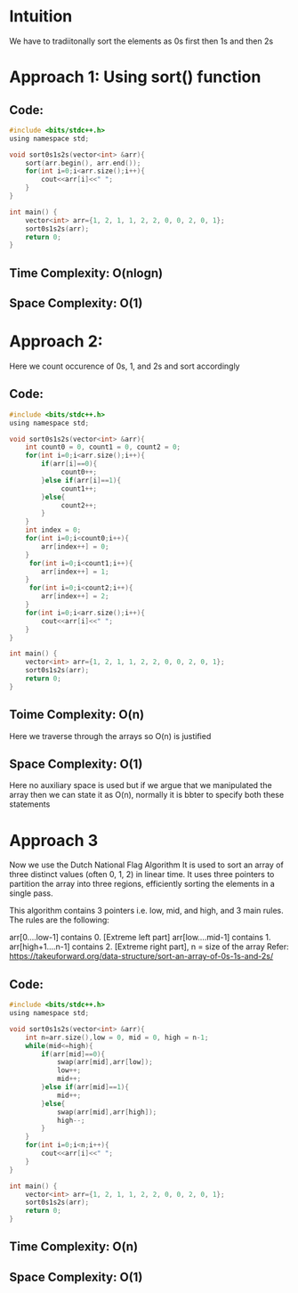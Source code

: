 # Intuition
We have to tradiitonally sort the elements as 0s first then 1s and then 2s

# Approach 1: Using sort() function
## Code:

```c
#include <bits/stdc++.h>
using namespace std;

void sort0s1s2s(vector<int> &arr){
    sort(arr.begin(), arr.end());
    for(int i=0;i<arr.size();i++){
        cout<<arr[i]<<" ";
    }
}

int main() {
    vector<int> arr={1, 2, 1, 1, 2, 2, 0, 0, 2, 0, 1};
    sort0s1s2s(arr);
    return 0;
}
```
## Time Complexity: O(nlogn)
## Space Complexity: O(1)

# Approach 2: 
Here we count occurence of 0s, 1, and 2s and sort accordingly

## Code:

```c
#include <bits/stdc++.h>
using namespace std;

void sort0s1s2s(vector<int> &arr){
    int count0 = 0, count1 = 0, count2 = 0;
    for(int i=0;i<arr.size();i++){
        if(arr[i]==0){
             count0++;
        }else if(arr[i]==1){
             count1++;
        }else{
             count2++;
        }
    }
    int index = 0;
    for(int i=0;i<count0;i++){
        arr[index++] = 0;
    }
     for(int i=0;i<count1;i++){
        arr[index++] = 1;
    }
     for(int i=0;i<count2;i++){
        arr[index++] = 2;
    }
    for(int i=0;i<arr.size();i++){
        cout<<arr[i]<<" ";
    }
}

int main() {
    vector<int> arr={1, 2, 1, 1, 2, 2, 0, 0, 2, 0, 1};
    sort0s1s2s(arr);
    return 0;
}
```
## Toime Complexity: O(n)
Here we traverse through the arrays so O(n) is justified
## Space Complexity: O(1)
Here no auxiliary space is used but if we argue that we manipulated the array then we can state it as O(n), normally it is bbter to specify both these statements

# Approach 3
Now we use the Dutch National Flag Algorithm
It is used to sort an array of three distinct values (often 0, 1, 2) in linear time. It uses three pointers to partition the array into three regions, efficiently sorting the elements in a single pass.

This algorithm contains 3 pointers i.e. low, mid, and high, and 3 main rules.  The rules are the following:

arr[0….low-1] contains 0. [Extreme left part]
arr[low….mid-1] contains 1.
arr[high+1….n-1] contains 2. [Extreme right part], n = size of the array
Refer: https://takeuforward.org/data-structure/sort-an-array-of-0s-1s-and-2s/

## Code:

```c
#include <bits/stdc++.h>
using namespace std;

void sort0s1s2s(vector<int> &arr){
    int n=arr.size(),low = 0, mid = 0, high = n-1;
    while(mid<=high){
        if(arr[mid]==0){
            swap(arr[mid],arr[low]);
            low++;
            mid++;
        }else if(arr[mid]==1){
            mid++;
        }else{
            swap(arr[mid],arr[high]);
            high--;
        }
    }
    for(int i=0;i<n;i++){
        cout<<arr[i]<<" ";
    }
}

int main() {
    vector<int> arr={1, 2, 1, 1, 2, 2, 0, 0, 2, 0, 1};
    sort0s1s2s(arr);
    return 0;
}
```

## Time Complexity: O(n)
## Space Complexity: O(1)
